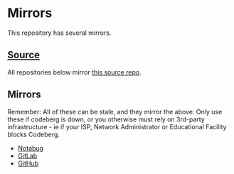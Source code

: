 # Mirrors

This repository has several mirrors.

## [Source](https://codeberg.org/Expo/sbjs)

All repositories below mirror [this source repo](https://codeberg.org/Expo/sbjs).

## Mirrors

Remember: All of these can be stale, and they mirror the above. Only use these if codeberg is down, or you otherwise must rely on 3rd-party infrastructure - ie if your ISP, Network Administrator or Educational Facility blocks Codeberg.

- [Notabug](https://notabug.org/Expo/sbjs)
- [GitLab](https://gitlab.com/ExponentialWorkload/sbjs)
- [GitHub](https://github.com/Exponential-Workload/sandboxjs)

